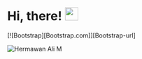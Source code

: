<h1>
  Hi, there!
  <img src="https://media.giphy.com/media/hvRJCLFzcasrR4ia7z/giphy.gif" width="30px"/>
</h1>

[![Bootstrap][Bootstrap.com]][Bootstrap-url]

![Hermawan Ali M](https://github-readme-stats.vercel.app/api?username=hermawanalimangambali&show_icons=true&theme=radical)
